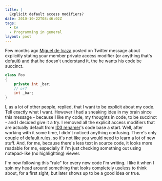 ```yaml
---
title: |
  Explicit default access modifiers?
date: 2010-10-22T08:46:02Z
tags:
  - C#
  - Programming in general
layout: post
---
```

Few months ago [Miguel de Icaza][1] posted on Twitter message about explicitly stating your member private access modifier (or anything that's default) and that he doesn't understand it, the he wants his code be succinct.

```csharp
class Foo
{
	private int _bar;
	// or?
	int _bar;
}
```

I, as a lot of other people, replied, that I want to be explicit about my code. Tell exactly what I want. However I had a sneaking idea in my brain since this message - because I like my code, my thoughts in code, to be succinct - and I decided give it a try. I removed all the explicit access modifiers that are actually default from [ID3 renamer][2]'s code base a start. Well, after working with it some time, I didn't noticed anything confusing. There's only couple of default rules, so it's not like you would need to learn a lot of new stuff. And, for me, because there's less text in source code, it looks more readable for me, especially if I'm just checking something out using notepad-like (no highlighting) viewer.

I'm now following this "rule" for every new code I'm writing. I like it when I spin my head around something that looks completely useless to think about, for a first sight, but later shows up to be a good idea or true.

[1]: http://twitter.com/migueldeicaza
[2]: http://www.id3renamer.com
